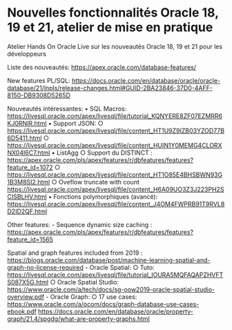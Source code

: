 # Nouvelles fonctionnalités Oracle 18, 19 et 21, atelier de mise en pratique

Atelier Hands On Oracle Live sur les nouveautés Oracle 18, 19 et 21 pour les développeurs

Liste des nouveautés: https://apex.oracle.com/database-features/

New features PL/SQL: https://docs.oracle.com/en/database/oracle/oracle-database/21/lnpls/release-changes.html#GUID-2BA23846-37D0-4AFF-8150-DB9308D5265D

Nouveautés intéressantes:
	• SQL Macros: https://livesql.oracle.com/apex/livesql/file/tutorial_KQNYERE8ZF07EZMRR6KJ0RNIR.html
	• Support JSON:
		○ https://livesql.oracle.com/apex/livesql/file/content_HT1U9Z9IZB03YZOD77B6D5411.html
		○ https://livesql.oracle.com/apex/livesql/file/content_HUIN1Y0MEMG4CLORXNX04I6C7.html
	• ListAgg
		○ Support du DISTINCT : https://apex.oracle.com/pls/apex/features/r/dbfeatures/features?feature_id=1072
		○ https://livesql.oracle.com/apex/livesql/file/content_HT1O85E4BHSBWN93G1B3M8SI2.html
		○ Oveflow truncate with count https://livesql.oracle.com/apex/livesql/file/content_H6A09UO3Z3J223PH2SCISBLHV.html
	• Fonctions polymorphiques (avancé): https://livesql.oracle.com/apex/livesql/file/content_J4OM4FWPRB91T9RVL8D2ID2QF.html

Other features:
	- Sequence dynamic size caching : https://apex.oracle.com/pls/apex/features/r/dbfeatures/features?feature_id=1565

Spatial and graph features included from 2019 : https://blogs.oracle.com/database/post/machine-learning-spatial-and-graph-no-license-required
	- Oracle Spatial: 
		○ Tuto: https://livesql.oracle.com/apex/livesql/file/tutorial_IOURA5MQFAQAPZHVFTS087X5G.html
		○ Oracle Spatial Studio: https://www.oracle.com/a/tech/docs/sg-oow2019-oracle-spatial-studio-overview.pdf
	- Oracle Graph: 
		○ 17 use cases: https://www.oracle.com/a/ocom/docs/graph-database-use-cases-ebook.pdf
https://docs.oracle.com/en/database/oracle/property-graph/21.4/spgdg/what-are-property-graphs.html
